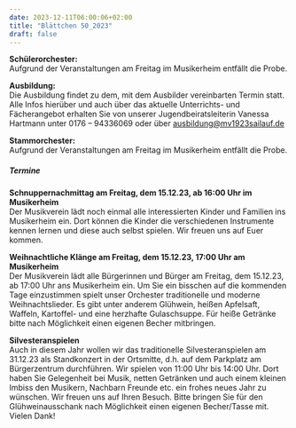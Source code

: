 ```yaml
---
date: 2023-12-11T06:00:06+02:00
title: "Blättchen 50_2023"
draft: false
---
```



**Schülerorchester:**  
Aufgrund der Veranstaltungen am Freitag im Musikerheim entfällt die Probe. 


**Ausbildung:**  
Die Ausbildung findet zu dem, mit dem Ausbilder vereinbarten Termin statt.
Alle Infos hierüber und auch über das aktuelle Unterrichts- und Fächerangebot erhalten Sie von unserer Jugendbeiratsleiterin Vanessa Hartmann unter 0176 – 94336069 oder 
über ausbildung@mv1923sailauf.de


**Stammorchester:**  
Aufgrund der Veranstaltungen am Freitag im Musikerheim entfällt die Probe. 


##### Termine  


**Schnuppernachmittag am Freitag, dem 15.12.23, ab 16:00 Uhr im Musikerheim**  
Der Musikverein lädt noch einmal alle interessierten Kinder und Familien ins Musikerheim ein. Dort können die Kinder die verschiedenen Instrumente kennen lernen und diese auch selbst spielen. Wir freuen uns auf Euer kommen. 


**Weihnachtliche Klänge am Freitag, dem 15.12.23, 17:00 Uhr am Musikerheim**  
Der Musikverein lädt alle Bürgerinnen und Bürger am Freitag, dem 15.12.23, ab 17:00 Uhr ans Musikerheim ein. Um Sie ein bisschen auf die kommenden Tage einzustimmen spielt unser Orchester traditionelle und moderne Weihnachtslieder. Es gibt unter anderem Glühwein, heißen Apfelsaft, Waffeln, Kartoffel- und eine herzhafte Gulaschsuppe. Für heiße Getränke bitte nach Möglichkeit einen eigenen Becher mitbringen. 


**Silvesteranspielen**  
Auch in diesem Jahr wollen wir das traditionelle Silvesteranspielen am 31.12.23 als Standkonzert in der Ortsmitte, d.h. auf dem Parkplatz am Bürgerzentrum durchführen. Wir spielen von 11:00 Uhr bis 14:00 Uhr. Dort haben Sie Gelegenheit bei Musik, netten Getränken und auch einem kleinen Imbiss den Musikern, Nachbarn Freunde etc. ein frohes neues Jahr zu wünschen. Wir freuen uns auf Ihren Besuch.
Bitte bringen Sie für den Glühweinausschank nach Möglichkeit einen eigenen Becher/Tasse mit. Vielen Dank!
